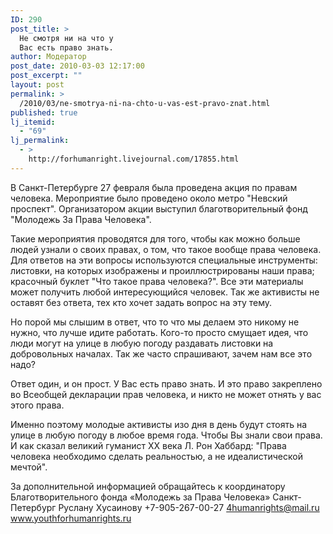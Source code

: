 ```yaml
---
ID: 290
post_title: >
  Не смотря ни на что у
  Вас есть право знать.
author: Модератор
post_date: 2010-03-03 12:17:00
post_excerpt: ""
layout: post
permalink: >
  /2010/03/ne-smotrya-ni-na-chto-u-vas-est-pravo-znat.html
published: true
lj_itemid:
  - "69"
lj_permalink:
  - >
    http://forhumanright.livejournal.com/17855.html
---
```

В Санкт-Петербурге 27 февраля была проведена акция по правам человека. Мероприятие было проведено около метро "Невский проспект". Организатором акции выступил благотворительный фонд "Молодежь За Права Человека". 

Такие мероприятия проводятся для того, чтобы как можно больше людей узнали о своих правах, о том, что такое вообще права человека. Для ответов на эти вопросы используются специальные инструменты: листовки, на которых изображены и проиллюстрированы наши права; красочный буклет "Что такое права человека?". Все эти материалы может получить любой интересующийся человек. Так же активисты не оставят без ответа, тех кто хочет задать вопрос на эту тему. 

Но порой мы слышим в ответ, что то что мы делаем это никому не нужно, что лучше идите работать. Кого-то просто смущает идея, что люди могут на улице в любую погоду раздавать листовки на добровольных началах. Так же часто спрашивают, зачем нам все это надо? 

Ответ один, и он прост. У Вас есть право знать. И это право закреплено во Всеобщей декларации прав человека, и никто не может отнять у вас этого права. 

Именно поэтому молодые активисты изо дня в день будут стоять на улице в любую погоду в любое время года. Чтобы Вы знали свои права. И как сказал великий гуманист ХХ века Л. Рон Хаббард: "Права человека необходимо сделать реальностью, а не идеалистической мечтой". 

 
За дополнительной информацией обращайтесь к координатору
Благотворительного фонда «Молодежь за Права Человека» Санкт-Петербург
Руслану Хусаинову
+7-905-267-00-27
4humanrights@mail.ru
www.youthforhumanrights.ru